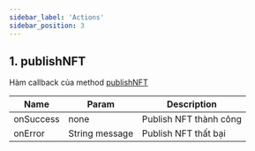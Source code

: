 ```yaml
---
sidebar_label: 'Actions'
sidebar_position: 3
---
```


## 1. publishNFT

Hàm callback của method [publishNFT](/docs/sdk/android/market-place#7-hàm-publishnft)

| Name  | Param | Description |
| ------------- | ------------- | ------------- |
| onSuccess | none | Publish NFT thành công | 
| onError  | String message |Publish NFT thất bại |
